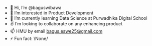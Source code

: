 - 👋 Hi, I’m @baguswibawa
- 👀 I’m interested in Product Development
- 🌱 I’m currently learning Data Science at Purwadhika Digital School
- ✌️ I’m looking to collaborate on any enhancing product
- 📫 HMU by email bagus.eswe25@gmail.com
- ⚡ Fun fact: \None/

<!---
baguswibawa/baguswibawa is a ✨ special ✨ repository because its `README.md` (this file) appears on your GitHub profile.
You can click the Preview link to take a look at your changes.
--->
